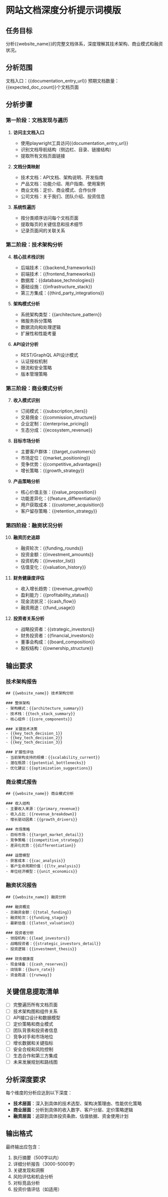 # 网站文档深度分析提示词模版

## 任务目标

分析{{website_name}}的完整文档体系，深度理解其技术架构、商业模式和融资状况。

## 分析范围

文档入口：{{documentation_entry_url}}
预期文档数量：{{expected_doc_count}}个文档页面

## 分析步骤

### 第一阶段：文档发现与遍历

1. **访问主文档入口**
   - 使用playwright工具访问{{documentation_entry_url}}
   - 识别文档导航结构（侧边栏、目录、链接结构）
   - 提取所有文档页面链接

2. **文档分类映射**
   - 技术文档：API文档、架构说明、开发指南
   - 产品文档：功能介绍、用户指南、使用案例
   - 商业文档：定价、商业模式、合作伙伴
   - 公司文档：关于我们、团队介绍、投资信息

3. **系统性遍历**
   - 按分类顺序访问每个文档页面
   - 提取每页的关键信息和技术细节
   - 记录页面间的关联关系

### 第二阶段：技术架构分析

4. **核心技术栈识别**
   - 后端技术：{{backend_frameworks}}
   - 前端技术：{{frontend_frameworks}}
   - 数据库：{{database_technologies}}
   - 基础设施：{{infrastructure_stack}}
   - 第三方集成：{{third_party_integrations}}

5. **架构模式分析**
   - 系统架构类型：{{architecture_pattern}}
   - 微服务拆分策略
   - 数据流向和处理逻辑
   - 扩展性和性能考量

6. **API设计分析**
   - REST/GraphQL API设计模式
   - 认证授权机制
   - 限流和安全策略
   - 版本管理策略

### 第三阶段：商业模式分析

7. **收入模式识别**
   - 订阅模式：{{subscription_tiers}}
   - 交易佣金：{{commission_structure}}
   - 企业定制：{{enterprise_pricing}}
   - 生态分成：{{ecosystem_revenue}}

8. **目标市场分析**
   - 主要客户群体：{{target_customers}}
   - 市场定位：{{market_positioning}}
   - 竞争优势：{{competitive_advantages}}
   - 增长策略：{{growth_strategy}}

9. **产品策略分析**
   - 核心价值主张：{{value_proposition}}
   - 功能差异化：{{feature_differentiation}}
   - 用户获取成本：{{customer_acquisition}}
   - 客户留存策略：{{retention_strategy}}

### 第四阶段：融资状况分析

10. **融资历史追踪**
    - 融资轮次：{{funding_rounds}}
    - 投资金额：{{investment_amounts}}
    - 投资机构：{{investor_list}}
    - 估值变化：{{valuation_history}}

11. **财务健康度评估**
    - 收入增长趋势：{{revenue_growth}}
    - 盈利能力：{{profitability_status}}
    - 现金流状况：{{cash_flow}}
    - 融资用途：{{fund_usage}}

12. **投资者关系分析**
    - 战略投资者：{{strategic_investors}}
    - 财务投资者：{{financial_investors}}
    - 董事会构成：{{board_composition}}
    - 股权结构：{{ownership_structure}}

## 输出要求

### 技术架构报告
```
## {{website_name}} 技术架构分析

### 整体架构
- 架构模式：{{architecture_summary}}
- 技术栈：{{tech_stack_summary}}
- 核心组件：{{core_components}}

### 关键技术决策
- {{key_tech_decision_1}}
- {{key_tech_decision_2}}
- {{key_tech_decision_3}}

### 扩展性评估
- 当前架构支持的规模：{{scalability_current}}
- 潜在瓶颈：{{potential_bottlenecks}}
- 优化建议：{{optimization_suggestions}}
```

### 商业模式报告
```
## {{website_name}} 商业模式分析

### 收入结构
- 主要收入来源：{{primary_revenue}}
- 收入占比：{{revenue_breakdown}}
- 增长驱动因素：{{growth_drivers}}

### 市场策略
- 目标市场：{{target_market_detail}}
- 竞争策略：{{competitive_strategy}}
- 差异化优势：{{differentiation}}

### 运营模型
- 获客成本：{{cac_analysis}}
- 客户生命周期价值：{{ltv_analysis}}
- 单位经济模型：{{unit_economics}}
```

### 融资状况报告
```
## {{website_name}} 融资分析

### 融资概览
- 总融资金额：{{total_funding}}
- 融资轮次：{{funding_stage}}
- 最新估值：{{latest_valuation}}

### 投资者分析
- 领投机构：{{lead_investors}}
- 战略投资者：{{strategic_investors_detail}}
- 投资逻辑：{{investment_thesis}}

### 财务健康度
- 现金储备：{{cash_reserves}}
- 烧钱率：{{burn_rate}}
- 资金跑道：{{runway}}
```

## 关键信息提取清单

- [ ] 完整遍历所有文档页面
- [ ] 技术架构图和组件关系
- [ ] API接口设计和数据模型
- [ ] 定价策略和商业模式
- [ ] 团队背景和投资者信息
- [ ] 竞争对手和市场地位
- [ ] 增长数据和关键指标
- [ ] 安全合规和风险控制
- [ ] 生态合作和第三方集成
- [ ] 未来发展规划和路线图

## 分析深度要求

每个维度的分析应达到以下深度：
- **技术层面**：深入到具体的技术选型、架构决策理由、性能优化策略
- **商业层面**：分析到具体的收入数字、客户分层、定价策略逻辑
- **融资层面**：追踪到具体投资条款、估值依据、资金使用计划

## 输出格式

最终输出应包含：
1. 执行摘要（500字以内）
2. 详细分析报告（3000-5000字）
3. 关键发现和洞察
4. 风险评估和机会分析
5. 对标竞品分析
6. 投资价值评估（如适用）
